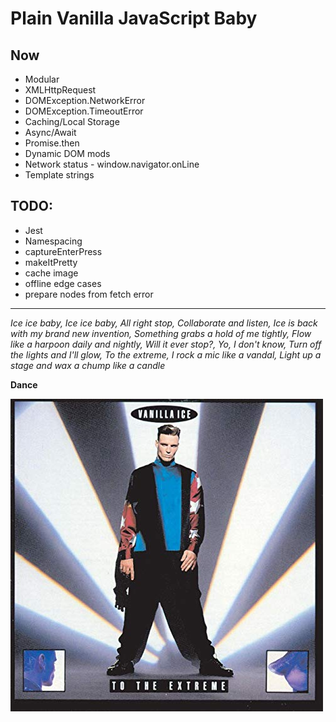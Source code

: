 # Plain Vanilla JavaScript Baby

## Now
* Modular
* XMLHttpRequest
* DOMException.NetworkError
* DOMException.TimeoutError
* Caching/Local Storage
* Async/Await
* Promise.then
* Dynamic DOM mods
* Network status - window.navigator.onLine
* Template strings

## TODO:

* Jest
* Namespacing
* captureEnterPress
* makeItPretty
* cache image
* offline edge cases
* prepare nodes from fetch error

<hr>

*Ice ice baby, Ice ice baby, All right stop, Collaborate and listen, Ice is back with my brand new invention, Something grabs a hold of me tightly, Flow like a harpoon daily and nightly, Will it ever stop?, Yo, I don't know, Turn off the lights and I'll glow, To the extreme, I rock a mic like a vandal, Light up a stage and wax a chump like a candle*

**Dance**

![Vanilla Ice - To The Extreme album cover](vi.jpg)